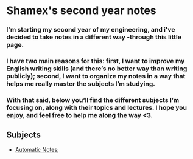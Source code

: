 # Shamex's second year notes
### I'm starting my second year of my engineering, and i've decided to take notes in a different way -through this little page. 
### I have two main reasons for this: first, I want to improve my English writing skills (and there’s no better way than writing publicly); second, I want to organize my notes in a way that helps me really master the subjects I’m studying.
### With that said, below you’ll find the different subjects I’m focusing on, along with their topics and lectures. I hope you enjoy, and feel free to help me along the way <3.

## Subjects
- [Automatic Notes](automation/automation.md);





